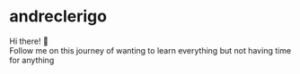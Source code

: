 # andreclerigo
 
Hi there! 👋  
Follow me on this journey of wanting to learn everything but not having time for anything
